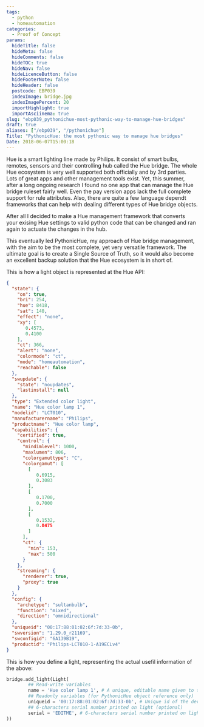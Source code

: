 ```yaml
---
tags:
  - python
  - homeautomation
categories:
  - Proof of Concept
params:
  hideTitle: false
  hideMeta: false
  hideComments: false
  hideTOC: true
  hideNav: false
  hideLicenceButton: false
  hideFooterNote: false
  hideHeader: false
  postcode: EBP039
  indexImage: bridge.jpg
  indexImagePercent: 20
  importHighlight: true
  importAsciinema: true
slug: "ebp039_pythonichue-most-pythonic-way-to-manage-hue-bridges"
draft: true
aliases: ["/ebp039", "/pythonichue"]
Title: "PythonicHue: the most pythonic way to manage hue bridges"
Date: 2018-06-07T15:00:18
---
```


Hue is a smart lighting line made by Philips. It consist of smart bulbs, remotes, sensors and their controlling	hub called the Hue bridge. The whole Hue ecosystem is very well supported both officially and by 3rd parties. Lots of great apps and other management tools exist. Yet, this summer, after a long ongoing research I found no one app that can manage the Hue bridge ruleset fairly well. Even the pay version apps lack the full complete support for rule attributes. Also, there are quite a few language dependt frameworks that can help with dealing different types of Hue bridge objects.

After all I decided to make a Hue management framework that converts your exising Hue settings to valid python code that can be changed and ran again to actuate the changes in the hub.<!--more-->

This eventually led PythonicHue, my approach of Hue bridge management, with the aim to be the most complete, yet very versatile framework. The ultimate goal is to create a Single Source of Truth, so it would also become an excellent backup solution that the Hue ecosystem is in short of.

This is how a light object is represented at the Hue API:

```json
{
  "state": {
    "on": true,
    "bri": 254,
    "hue": 8418,
    "sat": 140,
    "effect": "none",
    "xy": [
       0.4573,
       0.4100
    ],
    "ct": 366,
    "alert": "none",
    "colormode": "ct",
    "mode": "homeautomation",
    "reachable": false
  },
  "swupdate": {
    "state": "noupdates",
    "lastinstall": null
  },
  "type": "Extended color light",
  "name": "Hue color lamp 1",
  "modelid": "LCT010",
  "manufacturername": "Philips",
  "productname": "Hue color lamp",
  "capabilities": {
    "certified": true,
    "control": {
      "mindimlevel": 1000,
      "maxlumen": 806,
      "colorgamuttype": "C",
      "colorgamut": [
        [
           0.6915,
           0.3083
        ],
        [
           0.1700,
           0.7000
        ],
        [
           0.1532,
           0.0475
        ]
      ],
      "ct": {
        "min": 153,
        "max": 500
      }
    },
    "streaming": {
      "renderer": true,
      "proxy": true
    }
  },
  "config": {
    "archetype": "sultanbulb",
    "function": "mixed",
    "direction": "omnidirectional"
  },
  "uniqueid": "00:17:88:01:02:6f:7d:33-0b",
  "swversion": "1.29.0_r21169",
  "swconfigid": "6A139B19",
  "productid": "Philips-LCT010-1-A19ECLv4"
}

```

This is how you define a light, representing the actual usefil information of the above:

```python
bridge.add_light(Light(
        ## Read-write variables
        name = 'Hue color lamp 1', # A unique, editable name given to the light.
        ## Readonly variables (for PythonicHue object reference only)
        uniqueid = '00:17:88:01:02:6f:7d:33-0b', # Unique id of the device. The MAC address of the device with a unique endpoint id in the form: AA:BB:CC:DD:EE:FF:00:11-XX
        ## 6-characters serial number printed on light (optional)
        serial = 'EDITME', # 6-characters serial number printed on light used for (re)adopting lights when restoring from backup (optional)
))
```
